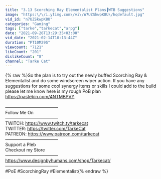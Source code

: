 ```yaml
---
title: "3.13 Scorching Ray Elementalist Plans┃WTB Suggestions"
image: "https:\/\/i.ytimg.com\/vi\/n7UZSkwpK8U\/hqdefault.jpg"
vid_id: "n7UZSkwpK8U"
categories: "Gaming"
tags: ["tarke","tarkecat","arpg"]
date: "2021-09-26T13:29:35+03:00"
vid_date: "2021-02-14T10:13:44Z"
duration: "PT10M29S"
viewcount: "7121"
likeCount: "201"
dislikeCount: "8"
channel: "Tarke Cat"
---
```

{% raw %}So the plan is to try out the newly buffed Scorching Ray &amp; Elementalist and do some windscreen wiper action. If you have any suggestions for some cool synergy items or skills I could add to the build please let me know here is my rough PoB plan <a rel="nofollow" target="blank" href="https://pastebin.com/4NTMBPVY">https://pastebin.com/4NTMBPVY</a><br /><br />————————————<br />Follow Me On<br />————————————<br />TWITCH:    <a rel="nofollow" target="blank" href="https://www.twitch.tv/tarkecat">https://www.twitch.tv/tarkecat</a><br />TWITTER:  <a rel="nofollow" target="blank" href="https://twitter.com/TarkeCat">https://twitter.com/TarkeCat</a><br />PATREON: <a rel="nofollow" target="blank" href="https://www.patreon.com/tarkecat">https://www.patreon.com/tarkecat</a><br />————————————<br />Support a Pleb<br />Checkout my Store<br />————————————<br /><a rel="nofollow" target="blank" href="https://www.designbyhumans.com/shop/Tarkecat/">https://www.designbyhumans.com/shop/Tarkecat/</a><br />————————————<br />#PoE #ScorchingRay #Elementalist{% endraw %}
